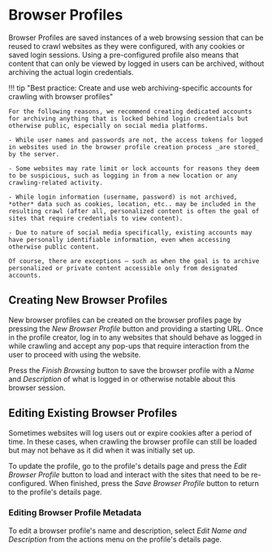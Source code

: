 # Browser Profiles

Browser Profiles are saved instances of a web browsing session that can be reused to crawl websites as they were configured, with any cookies or saved login sessions. Using a pre-configured profile also means that content that can only be viewed by logged in users can be archived, without archiving the actual login credentials.

!!! tip "Best practice: Create and use web archiving-specific accounts for crawling with browser profiles"

    For the following reasons, we recommend creating dedicated accounts for archiving anything that is locked behind login credentials but otherwise public, especially on social media platforms.

    - While user names and passwords are not, the access tokens for logged in websites used in the browser profile creation process _are stored_ by the server.

    - Some websites may rate limit or lock accounts for reasons they deem to be suspicious, such as logging in from a new location or any crawling-related activity.

    - While login information (username, password) is not archived, *other* data such as cookies, location, etc.. may be included in the resulting crawl (after all, personalized content is often the goal of sites that require credentials to view content).

    - Due to nature of social media specifically, existing accounts may have personally identifiable information, even when accessing otherwise public content.

    Of course, there are exceptions — such as when the goal is to archive personalized or private content accessible only from designated accounts.

## Creating New Browser Profiles

New browser profiles can be created on the browser profiles page by pressing the _New Browser Profile_ button and providing a starting URL. Once in the profile creator, log in to any websites that should behave as logged in while crawling and accept any pop-ups that require interaction from the user to proceed with using the website.

Press the _Finish Browsing_ button to save the browser profile with a _Name_ and _Description_ of what is logged in or otherwise notable about this browser session.

## Editing Existing Browser Profiles

Sometimes websites will log users out or expire cookies after a period of time. In these cases, when crawling the browser profile can still be loaded but may not behave as it did when it was initially set up.

To update the profile, go to the profile's details page and press the _Edit Browser Profile_ button to load and interact with the sites that need to be re-configured. When finished, press the _Save Browser Profile_ button to return to the profile's details page.

### Editing Browser Profile Metadata

To edit a browser profile's name and description, select _Edit Name and Description_ from the actions menu on the profile's details page.
